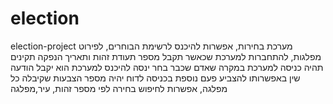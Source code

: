# election
election-project
מערכת בחירות, אפשרות להיכנס לרשימת הבוחרים, לפירוט מפלגות, להתחברות למערכת שכאשר תקבל מספר תעודת זהות ותאריך הנפקה תקינים תהיה כניסה למערכת
במקרה שאדם שכבר בחר ינסה להיכנס למערכת הוא יקבל הודעה שין באפשרותו להצביע פעם נוספת
בכניסה לדוח יהיה מספר הצבעות שקיבלה כל מפלגה, אפשרות לחיפוש בחירה לפי מספר זהות, עיר,מפלגה

